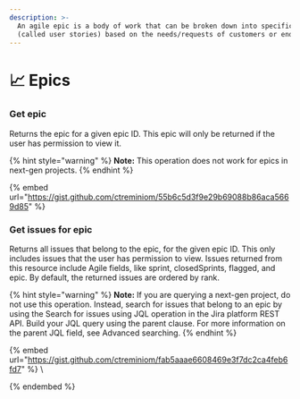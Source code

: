 ```yaml
---
description: >-
  An agile epic is a body of work that can be broken down into specific tasks
  (called user stories) based on the needs/requests of customers or end-users.
---
```


# 📈 Epics

### Get epic <a href="api-agile-1-0-epic-epicidorkey-get" id="api-agile-1-0-epic-epicidorkey-get"></a>

Returns the epic for a given epic ID. This epic will only be returned if the user has permission to view it.

{% hint style="warning" %}
**Note:** This operation does not work for epics in next-gen projects.
{% endhint %}

{% embed url="https://gist.github.com/ctreminiom/55b6c5d3f9e29b69088b86aca5669d85" %}

### Get issues for epic

Returns all issues that belong to the epic, for the given epic ID. This only includes issues that the user has permission to view. Issues returned from this resource include Agile fields, like sprint, closedSprints, flagged, and epic. By default, the returned issues are ordered by rank.

{% hint style="warning" %}
**Note:** If you are querying a next-gen project, do not use this operation. Instead, search for issues that belong to an epic by using the Search for issues using JQL operation in the Jira platform REST API. Build your JQL query using the parent clause. For more information on the parent JQL field, see Advanced searching.
{% endhint %}

{% embed url="https://gist.github.com/ctreminiom/fab5aaae6608469e3f7dc2ca4feb6fd7" %}
\

{% endembed %}
